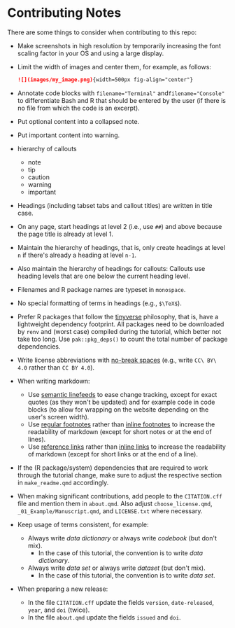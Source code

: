 # Contributing Notes

There are some things to consider when contributing to this repo:

- Make screenshots in high resolution
  by temporarily increasing the font scaling factor in your OS
  and using a large display.
- Limit the width of images and center them, for example, as follows:
  
  ```md
  ![](images/my_image.png){width=500px fig-align="center"}
  ```
- Annotate code blocks with `filename="Terminal"` and`filename="Console"`
  to differentiate Bash and R that should be entered by the user
  (if there is no file from which the code is an excerpt).
- Put optional content into a collapsed note.
- Put important content into warning.
- hierarchy of callouts
  - note
  - tip
  - caution
  - warning
  - important
- Headings (including tabset tabs and callout titles) are written in title case.
- On any page, start headings at level 2 (i.e., use `##`) and above
  because the page title is already at level 1.
- Maintain the hierarchy of headings, that is,
  only create headings at level `n` if there's already a heading at level `n-1`.
- Also maintain the hierarchy of headings for callouts:
  Callouts use heading levels that are one below the current heading level.
- Filenames and R package names are typeset in `monospace`.
- No special formatting of terms in headings (e.g., `$\TeX$`).
- Prefer R packages that follow the [tinyverse](https://www.tinyverse.org/) philosophy,
  that is, have a lightweight dependency footprint.
  All packages need to be downloaded by `renv` and (worst case) compiled during the tutorial,
  which better not take too long.
  Use `pak::pkg_deps()` to count the total number of package dependencies.
- Write license abbreviations with [no-break spaces][no-break-space]
  (e.g., write `CC\ BY\ 4.0` rather than `CC BY 4.0`).
- When writing markdown:
  - Use [semantic linefeeds][semantic-linefeeds] to ease change tracking,
    except for exact quotes (as they won't be updated)
    and for example code in code blocks
    (to allow for wrapping on the website depending on the user's screen width).
  - Use [regular footnotes][regular-footnotes] rather than [inline footnotes][inline-footnotes]
    to increase the readability of markdown
    (except for short notes or at the end of lines).
  - Use [reference links][reference-links] rather than [inline links][inline-links]
    to increase the readability of markdown
    (except for short links or at the end of a line).
- If the (R package/system) dependencies that are required to work through the tutorial change,
  make sure to adjust the respective section in `make_readme.qmd` accordingly.
- When making significant contributions,
  add people to the `CITATION.cff` file and mention them in `about.qmd`.
  Also adjust `choose_license.qmd`, `_01_Example/Manuscript.qmd`,
  and `LICENSE.txt` where necessary.
- Keep usage of terms consistent, for example:
  - Always write _data dictionary_ or always write _codebook_ (but don't mix).
    - In the case of this tutorial, the convention is to write _data dictionary_.
  - Always write _data set_ or always write _dataset_ (but don't mix).
    - In the case of this tutorial, the convention is to write _data set_.
- When preparing a new release:
  - In the file `CITATION.cff` update the fields `version`, `date-released`, `year`,
    and `doi` (twice).
  - In the file `about.qmd` update the fields `issued` and `doi`.

[no-break-space]: https://pandoc.org/MANUAL.html#extension-all_symbols_escapable:~:text=A%20backslash%2Descaped%20space%20is%20parsed%20as%20a%20nonbreaking%20space.
[semantic-linefeeds]: https://rhodesmill.org/brandon/2012/one-sentence-per-line/
[regular-footnotes]: https://pandoc.org/MANUAL.html#extension-footnotes
[inline-footnotes]: https://pandoc.org/MANUAL.html#extension-inline_notes
[reference-links]: https://pandoc.org/MANUAL.html#reference-links
[inline-links]: https://pandoc.org/MANUAL.html#inline-links
